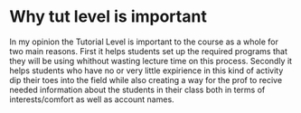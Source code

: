 # Why tut level is important
In my opinion the Tutorial Level is important to the course as a whole for two main reasons. First it helps students set up the required programs that they will be using 
whithout wasting lecture time on this process. Secondly it helps students who have no or very little expirience in this kind of activity dip their toes into the field
while also creating a way for the prof to recive needed information about the students in their class both in terms of interests/comfort as well as account names.
